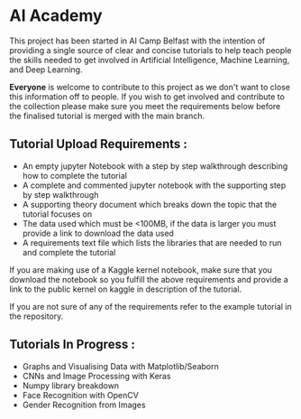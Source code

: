 # AI Academy
This project has been started in AI Camp Belfast with the intention of providing a single source of clear and concise tutorials to help teach people the skills needed to get involved in Artificial Intelligence, Machine Learning, and Deep Learning. 

**Everyone** is welcome to contribute to this project as we don't want to close this information off to people. If you wish to get involved and contribute to the collection please make sure you meet the requirements below before the finalised tutorial is merged with the main branch. 

## Tutorial Upload Requirements :
- An empty jupyter Notebook with a step by step walkthrough describing how to complete the tutorial
- A complete and commented jupyter notebook with the supporting step by step walkthrough
- A supporting theory document which breaks down the topic that the tutorial focuses on
- The data used which must be <100MB, if the data is larger you must provide a link to download the data used
- A requirements text file which lists the libraries that are needed to run and complete the tutorial 

If you are making use of a Kaggle kernel notebook, make sure that you download the notebook so you fulfill the above requirements and provide a link to the public kernel on kaggle in description of the tutorial. 

If you are not sure of any of the requirements refer to the example tutorial in the repository. 

## Tutorials In Progress : 
- Graphs and Visualising Data with Matplotlib/Seaborn
- CNNs and Image Processing with Keras
- Numpy library breakdown
- Face Recognition with OpenCV
- Gender Recognition from Images
